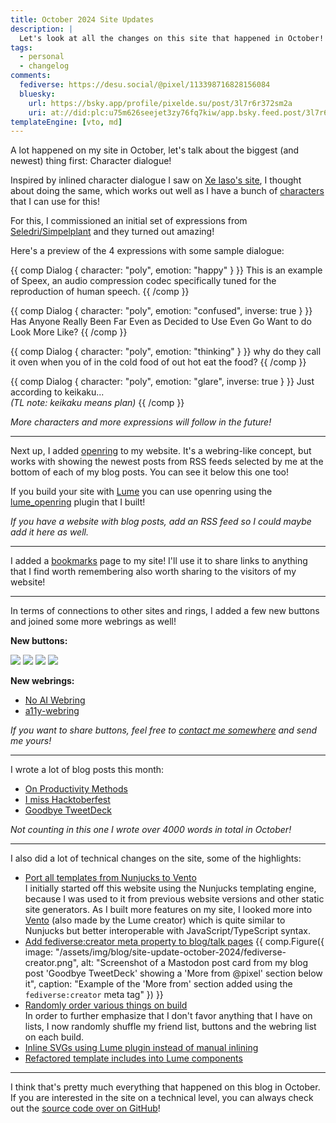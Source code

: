 ```yaml
---
title: October 2024 Site Updates
description: |
  Let's look at all the changes on this site that happened in October!
tags:
  - personal
  - changelog
comments:
  fediverse: https://desu.social/@pixel/113398716828156084
  bluesky:
    url: https://bsky.app/profile/pixelde.su/post/3l7r6r372sm2a
    uri: at://did:plc:u75m626seejet3zy76fq7kiw/app.bsky.feed.post/3l7r6r372sm2a
templateEngine: [vto, md]
---
```


A lot happened on my site in October, let's talk about the biggest (and newest)
thing first: Character dialogue!

Inspired by inlined character dialogue I saw on
[Xe Iaso's site](https://xeiaso.net), I thought about doing the same, which
works out well as I have a bunch of [characters](/characters) that I can use for
this!

For this, I commissioned an initial set of expressions from
[Seledri/Simpelplant](https://seledri.netlify.app/) and they turned out amazing!

Here's a preview of the 4 expressions with some sample dialogue:

{{ comp Dialog { character: "poly", emotion: "happy" } }} This is an example of
Speex, an audio compression codec specifically tuned for the reproduction of
human speech. {{ /comp }}

{{ comp Dialog { character: "poly", emotion: "confused", inverse: true } }} Has
Anyone Really Been Far Even as Decided to Use Even Go Want to do Look More Like?
{{ /comp }}

{{ comp Dialog { character: "poly", emotion: "thinking" } }} why do they call it
oven when you of in the cold food of out hot eat the food? {{ /comp }}

{{ comp Dialog { character: "poly", emotion: "glare", inverse: true } }} Just
according to keikaku... <br/><i>(TL note: keikaku means plan)</i> {{ /comp }}

_More characters and more expressions will follow in the future!_

---

Next up, I added [openring](/misc/openring) to my website. It's a webring-like
concept, but works with showing the newest posts from RSS feeds selected by me
at the bottom of each of my blog posts. You can see it below this one too!

If you build your site with [Lume](https://lume.land) you can use openring using
the [lume_openring](https://github.com/pixeldesu/lume_openring) plugin that I
built!

_If you have a website with blog posts, add an RSS feed so I could maybe add it
here as well._

---

I added a [bookmarks](/bookmarks) page to my site! I'll use it to share links to
anything that I find worth remembering also worth sharing to the visitors of my
website!

---

In terms of connections to other sites and rings, I added a few new buttons and
joined some more webrings as well!

**New buttons:**

<img class="inline-block m-0" src="/assets/img/88x31/chronovore.png"/>
<img class="inline-block m-0" src="/assets/img/88x31/tempest.png"/>
<img class="inline-block m-0" src="/assets/img/88x31/sasuga.gif"/>
<img class="inline-block m-0" src="/assets/img/88x31/split.png"/>

**New webrings:**

- [No AI Webring](https://baccyflap.com/noai)
- [a11y-webring](https://a11y-webring.club/)

_If you want to share buttons, feel free to [contact me somewhere](/contact) and
send me yours!_

---

I wrote a lot of blog posts this month:

- [On Productivity Methods](/blog/on-productivity-methods/)
- [I miss Hacktoberfest](/blog/i-miss-hacktoberfest/)
- [Goodbye TweetDeck](/blog/goodbye-tweetdeck/)

_Not counting in this one I wrote over 4000 words in total in October!_

---

I also did a lot of technical changes on the site, some of the highlights:

- [Port all templates from Nunjucks to Vento](https://github.com/pixeldesu/pixelde.su/commit/10eb7589e68ea3a27b2d6dfcade7687457672a94)\
  I initially started off this website using the Nunjucks templating engine,
  because I was used to it from previous website versions and other static site
  generators. As I built more features on my site, I looked more into
  [Vento](https://vento.js.org) (also made by the Lume creator) which is quite
  similar to Nunjucks but better interoperable with JavaScript/TypeScript
  syntax.
- [Add fediverse:creator meta property to blog/talk pages](https://github.com/pixeldesu/pixelde.su/commit/696bba88a0e1a7e22571abeca02145f84dd02f97)
  <!-- deno-fmt-ignore-start -->
  {{ comp.Figure({
    image: "/assets/img/blog/site-update-october-2024/fediverse-creator.png",
    alt: "Screenshot of a Mastodon post card from my blog post 'Goodbye TweetDeck' showing a 'More from @pixel' section below it", 
    caption: "Example of the 'More from' section added using the <code>fediverse:creator</code> meta tag"
  }) }}
  <!-- deno-fmt-ignore-end -->
- [Randomly order various things on build](https://github.com/search?q=repo:pixeldesu/pixelde.su+Randomly+order&type=commits)\
  In order to further emphasize that I don't favor anything that I have on
  lists, I now randomly shuffle my friend list, buttons and the webring list on
  each build.
- [Inline SVGs using Lume plugin instead of manual inlining](https://github.com/pixeldesu/pixelde.su/commit/dec87522750c5abc1af38b78754d9fc03d142bf4)
- [Refactored template includes into Lume components](https://github.com/search?q=repo:pixeldesu/pixelde.su+Refactor+into+component&type=commits)

---

I think that's pretty much everything that happened on this blog in October. If
you are interested in the site on a technical level, you can always check out
the [source code over on GitHub](https://github.com/pixeldesu/pixelde.su)!
